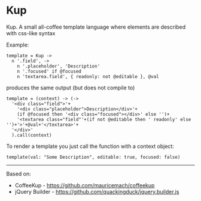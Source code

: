 # Kup

Kup. A small all-coffee template language where elements are described with
css-like syntax

Example:

    template = Kup ->
      n '.field', ->
        n '.placeholder', 'Description'
        n '.focused' if @focused
        n 'textarea.field', { readonly: not @editable }, @val

produces the same output (but does not compile to)

    template = (context) -> (->
      '<div class="field">'+
        '<div class="placeholder">Description</div>'+
        (if @focused then '<div class="focused"></div>' else '')+
        '<textarea class="field"'+(if not @editable then ' readonly' else '')+'>'+@val+'</textarea>'+
      '</div>'
      ).call(context)

To render a template you just call the function with a context object:

    template(val: "Some Description", editable: true, focused: false)

---

Based on:

* CoffeeKup - <https://github.com/mauricemach/coffeekup>
* jQuery Builder - <https://github.com/quackingduck/jquery.builder.js>
